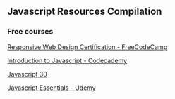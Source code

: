 ## Javascript Resources Compilation

### Free courses
[Responsive Web Design Certification - FreeCodeCamp](https://learn.freecodecamp.org/)

[Introduction to Javascript - Codecademy](https://www.codecademy.com/learn/introduction-to-javascript)

[Javascript 30](https://javascript30.com/)

[Javascript Essentials - Udemy](https://www.udemy.com/javascript-essentials/)
